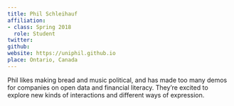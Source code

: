 ```yaml
---
title: Phil Schleihauf
affiliation:
- class: Spring 2018
  role: Student
twitter:
github:
website: https://uniphil.github.io
place: Ontario, Canada
---
```

Phil likes making bread and music political, and has made too many demos for companies on open data and financial literacy. They’re excited to explore new kinds of interactions and different ways of expression.
